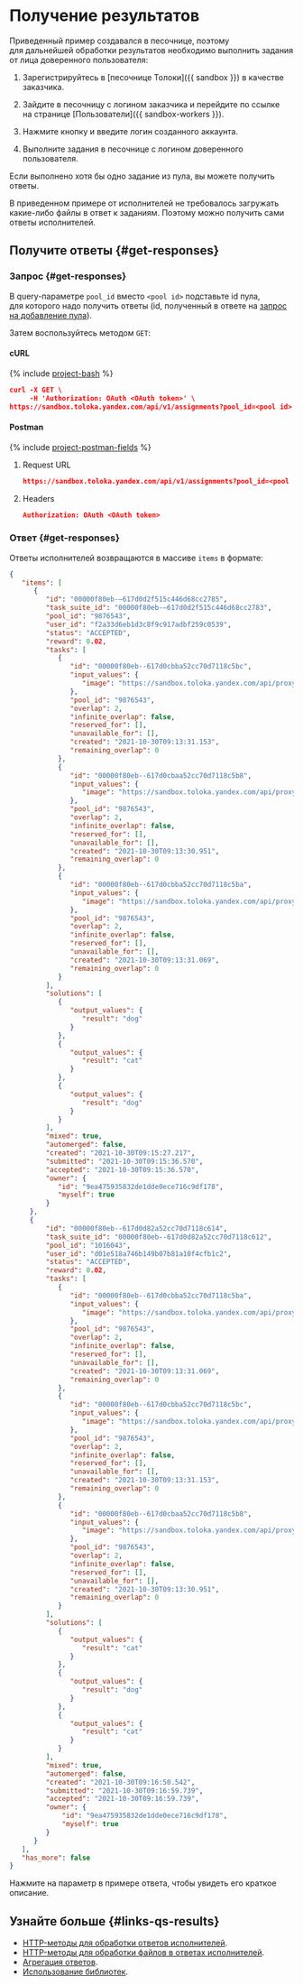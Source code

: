 # Получение результатов

Приведенный пример создавался в песочнице, поэтому для дальнейшей обработки результатов необходимо выполнить задания от лица доверенного пользователя:

1. Зарегистрируйтесь в [песочнице Толоки]({{ sandbox }}) в качестве заказчика.
    
1. Зайдите в песочницу с логином заказчика и перейдите по ссылке  на странице [Пользователи]({{ sandbox-workers }}).
    
1. Нажмите кнопку  и введите логин созданного аккаунта.
    
1. Выполните задания в песочнице с логином доверенного пользователя.
    

Если выполнено хотя бы одно задание из пула, вы можете получить ответы.

В приведенном примере от исполнителей не требовалось загружать какие-либо файлы в ответ к заданиям. Поэтому можно получить сами ответы исполнителей.

## Получите ответы {#get-responses}

### Запрос {#get-responses}

В query-параметре `pool_id` вместо `<pool id>` подставьте id пула, для которого надо получить ответы (id, полученный в ответе на [запрос на добавление пула](qs-placement.md)).

Затем воспользуйтесь методом `GET`:

#### cURL

{% include [project-bash](../_includes/concepts/qs-placement/id-project/bash.md) %}


```json
curl -X GET \
     -H 'Authorization: OAuth <OAuth token>' \
https://sandbox.toloka.yandex.com/api/v1/assignments?pool_id=<pool id>
```

#### Postman

{% include [project-postman-fields](../_includes/concepts/qs-placement/id-project/postman-fields.md) %}


1. Request URL
    
    ```json
    https://sandbox.toloka.yandex.com/api/v1/assignments?pool_id=<pool id>
    ```
    
1. Headers
    
    ```json
    Authorization: OAuth <OAuth token>
    ```

### Ответ {#get-responses}

Ответы исполнителей возвращаются в массиве `items` в формате:

```json
{
   "items": [
      {
         "id": "00000f80eb-–617d0d2f515c446d68cc2785",
         "task_suite_id": "00000f80eb-–617d0d2f515c446d68cc2783",
         "pool_id": "9876543",
         "user_id": "f2a33d6eb1d3c8f9c917adbf259c0539",
         "status": "ACCEPTED",
         "reward": 0.02,
         "tasks": [
            {
               "id": "00000f80eb--617d0cbba52cc70d7118c5bc",
               "input_values": {
                  "image": "https://sandbox.toloka.yandex.com/api/proxy/thgn1/photos/3.jpg"
               },
               "pool_id": "9876543",
               "overlap": 2,
               "infinite_overlap": false,
               "reserved_for": [],
               "unavailable_for": [],
               "created": "2021-10-30T09:13:31.153",
               "remaining_overlap": 0
            },
            {
               "id": "00000f80eb--617d0cbaa52cc70d7118c5b8",
               "input_values": {
                  "image": "https://sandbox.toloka.yandex.com/api/proxy/thgn1/photos/1.jpg"
               },
               "pool_id": "9876543",
               "overlap": 2,
               "infinite_overlap": false,
               "reserved_for": [],
               "unavailable_for": [],
               "created": "2021-10-30T09:13:30.951",
               "remaining_overlap": 0
            },
            {
               "id": "00000f80eb--617d0cbba52cc70d7118c5ba",
               "input_values": {
                  "image": "https://sandbox.toloka.yandex.com/api/proxy/thgn1/photos/2.jpg"
               },
               "pool_id": "9876543",
               "overlap": 2,
               "infinite_overlap": false,
               "reserved_for": [],
               "unavailable_for": [],
               "created": "2021-10-30T09:13:31.069",
               "remaining_overlap": 0
            }
         ],
         "solutions": [
            {
               "output_values": {
                  "result": "dog"
               }
            },
            {
               "output_values": {
                  "result": "cat"
               }
            },
            {
               "output_values": {
                  "result": "dog"
               }
            }
         ],
         "mixed": true,
         "automerged": false,
         "created": "2021-10-30T09:15:27.217",
         "submitted": "2021-10-30T09:15:36.570",
         "accepted": "2021-10-30T09:15:36.570",
         "owner": {
            "id": "9ea475935832de1dde0ece716c9df178",
            "myself": true
         }
     },
     {
         "id": "00000f80eb--617d0d82a52cc70d7118c614",
         "task_suite_id": "00000f80eb--617d0d82a52cc70d7118c612",
         "pool_id": "1016043",
         "user_id": "d01e518a746b149b07b81a10f4cfb1c2",
         "status": "ACCEPTED",
         "reward": 0.02,
         "tasks": [
            {
               "id": "00000f80eb--617d0cbba52cc70d7118c5ba",
               "input_values": {
                  "image": "https://sandbox.toloka.yandex.com/api/proxy/thgn1/photos/2.jpg"
               },
               "pool_id": "9876543",
               "overlap": 2,
               "infinite_overlap": false,
               "reserved_for": [],
               "unavailable_for": [],
               "created": "2021-10-30T09:13:31.069",
               "remaining_overlap": 0
            },
            {
               "id": "00000f80eb--617d0cbba52cc70d7118c5bc",
               "input_values": {
                  "image": "https://sandbox.toloka.yandex.com/api/proxy/thgn1/photos/3.jpg"
               },
               "pool_id": "9876543",
               "overlap": 2,
               "infinite_overlap": false,
               "reserved_for": [],
               "unavailable_for": [],
               "created": "2021-10-30T09:13:31.153",
               "remaining_overlap": 0
            },
            {
               "id": "00000f80eb--617d0cbaa52cc70d7118c5b8",
               "input_values": {
                  "image": "https://sandbox.toloka.yandex.com/api/proxy/thgn1/photos/1.jpg"
               },
               "pool_id": "9876543",
               "overlap": 2,
               "infinite_overlap": false,
               "reserved_for": [],
               "unavailable_for": [],
               "created": "2021-10-30T09:13:30.951",
               "remaining_overlap": 0
            }
         ],
         "solutions": [
            {
               "output_values": {
                  "result": "cat"
               }
            },
            {
               "output_values": {
                  "result": "dog"
               }
            },
            {
               "output_values": {
                  "result": "cat"
               }
            }
         ],
         "mixed": true,
         "automerged": false,
         "created": "2021-10-30T09:16:50.542",
         "submitted": "2021-10-30T09:16:59.739",
         "accepted": "2021-10-30T09:16:59.739",
         "owner": {
             "id": "9ea475935832de1dde0ece716c9df178",
             "myself": true
         }
      }
   ],
   "has_more": false
}
```

Нажмите на параметр в примере ответа, чтобы увидеть его краткое описание.


## Узнайте больше {#links-qs-results}

- [HTTP-методы для обработки ответов исполнителей](get-response.md).
- [HTTP-методы для обработки файлов в ответах исполнителей](attachments.md).
- [Агрегация ответов](aggregated-solutions.md).
- [Использование библиотек](libraries.md).


